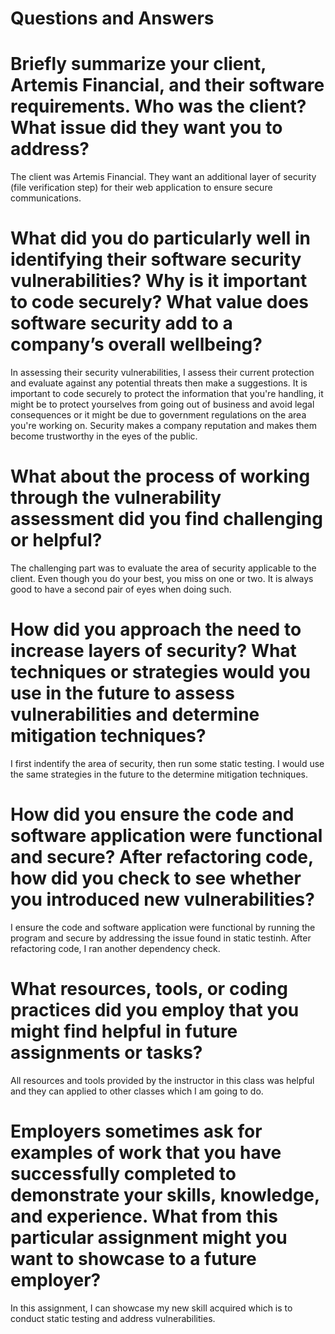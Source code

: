 # Questions and Answers

# Briefly summarize your client, Artemis Financial, and their software requirements. Who was the client? What issue did they want you to address?
The client was Artemis Financial. They want an additional layer of security (file verification step) for their web application to ensure secure communications.

# What did you do particularly well in identifying their software security vulnerabilities? Why is it important to code securely? What value does software security add to a company’s overall wellbeing?
In assessing their security vulnerabilities, I assess their current protection and evaluate against any potential threats then make a suggestions. It is important to code securely to protect the information that you're handling, it might be to protect yourselves from going out of business and avoid legal consequences or it might be due to government regulations on the area you're working on. Security makes a company reputation and makes them become trustworthy in the eyes of the public. 

# What about the process of working through the vulnerability assessment did you find challenging or helpful?
The challenging part was to evaluate the area of security applicable to the client. Even though you do your best, you miss on one or two. It is always good to have a second pair of eyes when doing such. 

# How did you approach the need to increase layers of security? What techniques or strategies would you use in the future to assess vulnerabilities and determine mitigation techniques?
I first indentify the area of security, then run some static testing. I would use the same strategies in the future to the determine mitigation techniques.

# How did you ensure the code and software application were functional and secure? After refactoring code, how did you check to see whether you introduced new vulnerabilities?
I ensure the code and software application were functional by running the program and secure by addressing the issue found in static testinh. After refactoring code, I ran another dependency check. 

# What resources, tools, or coding practices did you employ that you might find helpful in future assignments or tasks?
All resources and tools provided by the instructor in this class was helpful and they can applied to other classes which I am going to do. 

# Employers sometimes ask for examples of work that you have successfully completed to demonstrate your skills, knowledge, and experience. What from this particular assignment might you want to showcase to a future employer?
In this assignment, I can showcase my new skill acquired which is to conduct static testing and address vulnerabilities. 
